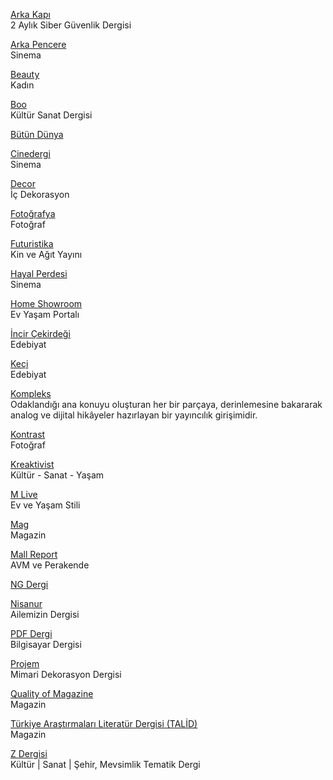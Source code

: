 <p>
<a href="https://arkakapidergi.com/">Arka Kapı</a>
<br>2 Aylık Siber Güvenlik Dergisi
</p> 
<p>
<a href="https://www.arkapencere.com/">Arka Pencere</a>
<br>Sinema
</p>  
<p>
<a href="https://beauty-turkey.com/">Beauty</a>
<br>Kadın  
</p> 
<p>
<a href="https://www.boodergi.com/">Boo</a>
<br>Kültür Sanat Dergisi  
</p> 
<p>
<a href="http://www.butundunya.com/arsiv.php">Bütün Dünya</a>
</p> 
<p>
<a href="http://www.cinedergi.com/">Cinedergi</a>
<br>Sinema
</p> 
<p>
<a href="https://www.decor-mag.com/">Decor</a>
<br>İç Dekorasyon  
</p> 
<p>
<a href="https://www.fotografya.gen.tr/">Fotoğrafya</a>
<br>Fotoğraf  
</p> 
<p>
<a href="https://futuristika.org/">Futuristika</a>
<br>Kin ve Ağıt Yayını  
</p> 
<p>
<a href="https://www.hayalperdesi.net/default.aspx">Hayal Perdesi</a>
<br>Sinema 
</p> 
<p>
<a href="http://homeshowroom.com.tr/">Home Showroom</a>
<br>Ev Yaşam Portalı  
</p> 
<p>
<a href="http://incircekirdegidergisi.weebly.com/">İncir Çekirdeği</a>
<br>Edebiyat  
</p> 
<p>
<a href="https://keciedebiyat.com/">Keçi</a>
<br>Edebiyat  
</p> 
<p>
<a href="https://kompleks.org/">Kompleks</a>
<br>Odaklandığı ana konuyu oluşturan her bir parçaya, derinlemesine bakararak analog ve dijital hikâyeler hazırlayan bir yayıncılık girişimidir. 
</p> 
<p>
<a href="https://kontrastdergi.com/">Kontrast</a>
<br>Fotoğraf  
</p> 
<p>
<a href="https://kreaktivist.com.tr/">Kreaktivist</a>
<br>Kültür - Sanat - Yaşam  
</p> 
<p>
<a href="http://www.mlive.com.tr/">M Live</a>
<br>Ev ve Yaşam Stili 
</p> 
<p>
<a href="https://www.magdergi.com/">Mag</a>
<br>Magazin 
</p> 
<p>
<a href="https://mallreport.com.tr/">Mall Report</a>
<br>AVM ve Perakende  
</p> 
<p>
<a href="https://ngdergi.com/">NG Dergi</a>
</p> 
<p>
<a href="https://nisanurdergisi.com/">Nisanur</a>
<br>Ailemizin Dergisi
</p> 
<p>
<a href="https://pdfdergi.com/">PDF Dergi</a>
<br>Bilgisayar Dergisi
</p> 
<p>
<a href="https://www.projem.com.tr/">Projem</a>
<br>Mimari Dekorasyon Dergisi
</p> 
<p>
<a href="http://qualityofmagazine.com/">Quality of Magazine</a>
<br>Magazin
</p> 
<p>
<a href="https://talid.org/">Türkiye Araştırmaları Literatür Dergisi (TALİD)</a>
<br>Magazin
</p> 
<p>
<a href="https://www.zdergisi.istanbul/">Z Dergisi</a>
<br>Kültür | Sanat | Şehir, Mevsimlik Tematik Dergi
</p> 

